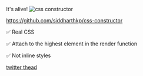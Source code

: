 It's alive!
![css constructor](https://raw.githubusercontent.com/siddharthkp/css-constructor/master/header.png)

https://github.com/siddharthkp/css-constructor

✅ Real CSS

✅ Attach to the highest element in the render function

✅ Not inline styles

[twitter thead](https://t.co/QhvABDH0mN)

